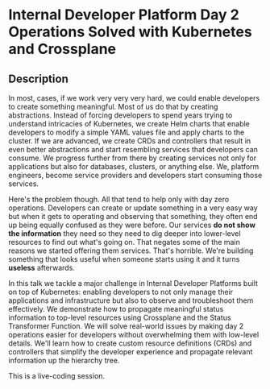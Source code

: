 # Internal Developer Platform Day 2 Operations Solved with Kubernetes and Crossplane

## Description

In most, cases, if we work very very very hard, we could enable developers to create something meaningful. Most of us do that by creating abstractions. Instead of forcing developers to spend years trying to understand intricacies of Kubernetes, we create Helm charts that enable developers to modify a simple YAML values file and apply charts to the cluster. If we are advanced, we create CRDs and controllers that result in even better abstractions and start resembling services that developers can consume. We progress further from there by creating services not only for applications but also for databases, clusters, or anything else. We, platform engineers, become service providers and developers start consuming those services.

Here's the problem though. All that tend to help only with day zero operations. Developers can create or update something in a very easy way but when it gets to operating and observing that something, they often end up being equally confused as they were before. Our services **do not show the information** they need so they need to dig deeper into lower-level resources to find out what's going on. That negates some of the main reasons we started offering them services. That's horrible. We're building something that looks useful when someone starts using it and it turns **useless** afterwards.

In this talk we tackle a major challenge in Internal Developer Platforms built on top of Kubernetes: enabling developers to not only manage their applications and infrastructure but also to observe and troubleshoot them effectively. We demonstrate how to propagate meaningful status information to top-level resources using Crossplane and the Status Transformer Function. We will solve real-world issues by making day 2 operations easier for developers without overwhelming them with low-level details. We'll learn how to create custom resource definitions (CRDs) and controllers that simplify the developer experience and propagate relevant information up the hierarchy tree.

This is a live-coding session.
